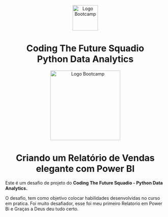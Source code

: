 <div align="center">
<img src="https://hermes.digitalinnovation.one/assets/diome/logo-full.svg" alt="Logo Bootcamp" width="80">
<h1>Coding The Future Squadio <br>  Python Data Analytics</h1>
<img src="https://hermes.dio.me/tracks/0136518c-68d6-4198-bdbe-6d982c3a1261.png" alt="Logo Bootcamp" width="220">
</div>
 
 <h1 align="center"> Criando um Relatório de Vendas elegante com Power BI </h1>

Este é um desafio de projeto do **Coding The Future Squadio - Python Data Analytics.** 

O desafio, tem como objetivo colocar habilidades desenvolvidas no curso em pratica.
Foi muito desafiador, esse foi meu primeiro Relatorio em Power Bi e Graças a Deus deu tudo certo.


